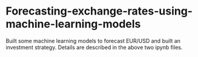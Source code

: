 # Forecasting-exchange-rates-using-machine-learning-models
Built some machine learning models to forecast EUR/USD and built an investment strategy.
Details are described in the above two ipynb files.
